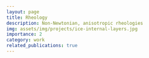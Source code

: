 ```yaml
---
layout: page
title: Rheology
description: Non-Newtonian, anisotropic rheologies
img: assets/img/projects/ice-internal-layers.jpg
importance: 2
category: work
related_publications: true
---
```


